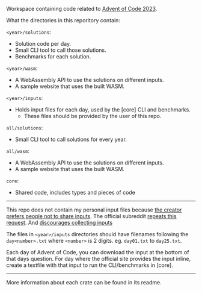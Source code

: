 Workspace containing code related to [Advent of Code 2023](https://adventofcode.com/2023).

What the directories in this reporitory contain:

`<year>/solutions`:
- Solution code per day.
- Small CLI tool to call those solutions.
- Benchmarks for each solution.

`<year>/wasm`:
- A WebAssembly API to use the solutions on different inputs.
- A sample website that uses the built WASM.

`<year>/inputs`:
- Holds input files for each day, used by the [core] CLI and benchmarks.
    - These files should be provided by the user of this repo.

`all/solutions`:
- Small CLI tool to call solutions for every year.

`all/wasm`:
- A WebAssembly API to use the solutions on different inputs.
- A sample website that uses the built WASM.

`core`:
- Shared code, includes types and pieces of code

---

This repo does not contain my personal input files because [the creator prefers people not to share inputs](https://twitter.com/ericwastl/status/1465805354214830081).
The official subreddit [repeats this request](https://www.reddit.com/r/adventofcode/wiki/faqs/copyright/puzzle_texts/).
And [discourages collecting inputs](https://www.reddit.com/r/adventofcode/wiki/faqs/copyright/inputs/)

The files in `<year>/inputs` directories should have filenames following the `day<number>.txt` where `<number>` is 2 digits.
eg. `day01.txt` to `day25.txt`.

Each day of Advent of Code, you can download the input at the bottom of that days question.
For day where the official site provides the input inline, create a textfile with that input to run the CLI/benchmarks in [core].

---

More information about each crate can be found in its readme.
